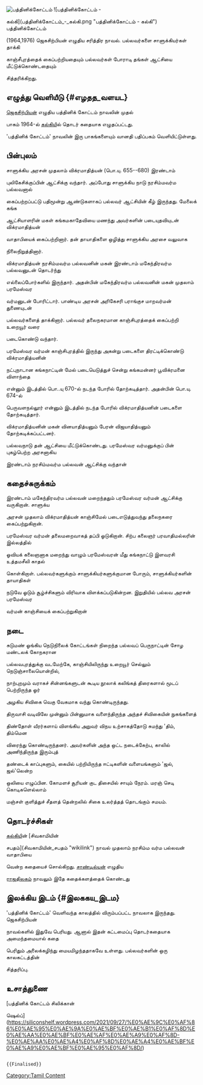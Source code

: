 ![பத்தினிக்கோட்டம்](பத்தினிக்கோட்டம்.jpg "பத்தினிக்கோட்டம்") ![பத்தினிக்கோட்டம் -
கல்கி](பத்தினிக்கோட்டம்_-_கல்கி.png "பத்தினிக்கோட்டம் - கல்கி") பத்தினிக்கோட்டம்
(1964,1976) ஜெகசிற்பியன் எழுதிய சரித்திர நாவல். பல்லவர்களை சாளுக்கியர்கள் தாக்கி
காஞ்சீபுரத்தைக் கைப்பற்றியதையும் பல்லவர்கள் போராடி தங்கள் ஆட்சியை மீட்டுக்கொண்டதையும்
சித்தரிக்கிறது.

## எழுத்து வெளியீடு {#எழதத_வளயட}

[ஜெகசிற்பியன்](ஜெகசிற்பியன் "wikilink") எழுதிய பத்தினிக் கோட்டம் நாவலின் முதல்
பாகம் 1964-ல் [கல்கிய](கல்கி_(வார_இதழ்) "wikilink")ில் தொடர் கதையாக எழுதப்பட்டது.
\'பத்தினிக் கோட்டம்\' நாவலின் இரு பாகங்களையும் வானதி பதிப்பகம் வெளியிட்டுள்ளது.

## பின்புலம்

சாளுக்கிய அரசன் முதலாம் விக்ரமாதித்யன் (பொ.யு. 655--680) இரண்டாம்
புலிகேசிக்குப்பின் ஆட்சிக்கு வந்தார். அப்போது சாளுக்கிய நாடு நரசிம்மவர்ம பல்லவனால்
கைப்பற்றப்பட்டு பதிமூன்று ஆண்டுகளாகப் பல்லவர் ஆட்சியின் கீழ் இருந்தது. மேலைக் கங்க
ஆட்சியாளரின் மகள் கங்கமகாதேவியை மணந்து அவர்களின் படையுதவியுடன் விக்ரமாதித்யன்
வாதாபியைக் கைப்பற்றினார். தன் தாயாதிகளை ஒழித்து சாளுக்கிய அரசை வலுவாக
நிலைநிறுத்தினார்.

விக்ரமாதித்யன் நரசிம்மவர்ம பல்லவனின் மகன் இரண்டாம் மகேந்திரவர்ம பல்லவனுடன் தொடர்ந்து
எல்லைப்போர்களில் இருந்தார். அதன்பின் மகேந்திரவர்ம பல்லவனின் மகன் முதலாம் பரமேஸ்வர
வர்மனுடன் போரிட்டார். பாண்டிய அரசன் அரிகேசரி பராங்குச மாறவர்மன் துணையுடன்
பல்லவர்களைத் தாக்கினார். பல்லவர் தலைநகரமான காஞ்சிபுரத்தைக் கைப்பற்றி உறையூர் வரை
படைகொண்டு வந்தார்.

பரமேஸ்வர வர்மன் காஞ்சிபுரத்தில் இருந்து அகன்று படைகளை திரட்டிக்கொண்டு விக்ரமாதித்யனின்
நட்புநாடான கங்கநாட்டின் மேல் படையெடுத்துச் சென்று கங்கமன்னர் பூவிக்ரமனை விளாந்தை
என்னும் இடத்தில் பொ..யு 670-ல் நடந்த போரில் தோற்கடித்தார். அதன்பின் பொ.யு. 674-ல்
பெருவளநல்லூர் என்னும் இடத்தில் நடந்த போரில் விக்ரமாதித்யனின் படைகளை தோற்கடித்தார்.
விக்ரமாதித்யனின் மகன் வினயாதித்யனும் பேரன் விஜயாதித்யனும் தோற்கடிக்கப்பட்டனர்.
பல்லவநாடு தன் ஆட்சியை மீட்டுக்கொண்டது. பரமேஸ்வர வர்மனுக்குப் பின் புகழ்பெற்ற அரசனாகிய
இரண்டாம் நரசிம்மவர்ம பல்லவன் ஆட்சிக்கு வந்தான்

## கதைச்சுருக்கம்

இரண்டாம் மகேந்திரவர்ம பல்லவன் மறைந்ததும் பரமேஸ்வர வர்மன் ஆட்சிக்கு வருகிறான். சாளுக்ய
அரசன் முதலாம் விக்ரமாதித்யன் காஞ்சிமேல் படைஎடுத்துவந்து தலைநகரை கைப்பற்றுகிறான்.
பரமேஸ்வர வர்மன் தலைமறைவாகத் தப்பி ஓடுகிறான். சிற்ப கலைஞர் பரவாதிமல்லரின் இல்லத்தில்
ஓவியக் கலைஞனாக மறைந்து வாழும் பரமேஸ்வரன் மீது கங்கநாட்டு இளவரசி உத்தமசீலி காதல்
கொள்கிறாள். பல்லவர்களுக்கும் சாளுக்கியர்களுக்குமான போரும், சாளுக்கியர்களின் தாயாதிகள்
நடுவே ஓடும் சூழ்ச்சிகளும் விரிவாக விளக்கப்படுகின்றன. இறுதியில் பல்லவ அரசன் பரமேஸ்வர
வர்மன் காஞ்சியைக் கைப்பற்றுகிறான்

## நடை

சுடுமண் ஓங்கிய நெடுநிலைக் கோட்டங்கள் நிறைந்த பல்லவப் பெருநாட்டின் சோழ மண்டலக் கோநகரான
பல்லவபுரத்துக்கு வடமேற்கே, காஞ்சியிலிருந்து உறையூர் செல்லும் நெடுஞ்சாலையொன்றில்,
நாற்புறமும் வராகச் சின்னங்களுடன் கூடிய நூலாக் கலிங்கத் திரைகளால் மூடப் பெற்றிருந்த ஓர்
அழகிய சிவிகை வெகு வேகமாக வந்து கொண்டிருந்தது.

திருவாசி வடிவிலே முன்னும் பின்னுமாக வளைந்திருந்த அந்தச் சிவிகையின் நுகங்களைத்
திண்தோள் வீரர்களாய் விளங்கிய அறுவர் விநய உற்சாகத்தோடு சுமந்து \'திம், திம்மென
விரைந்து கொண்டிருந்தனர். அவர்களின் அந்த ஒட்ட நடைக்கேற்ப, காலில் அணிந்திருந்த இரும்புத்
தண்டைக் காப்புகளும், கையில் பற்றியிருந்த ஈட்டிகளின் வளையங்களும் \'ஜல், ஜல்\'லென்ற
ஒலியை எழுப்பின. கோமளச் சூரியன் குட திசையில் சாயும் நேரம். மரஞ் செடி கொடிகளெல்லாம்
மஞ்சள் குளித்துச் சீதளத் தென்றலில் சிகை உலர்த்தத் தொடங்கும் சமயம்.

## தொடர்ச்சிகள்

[கல்கிய](கல்கி_(எழுத்தாளர்) "wikilink")ின் [சிவகாமியின்
சபதம்](சிவகாமியின்_சபதம் "wikilink") நாவல் முதலாம் நரசிம்ம வர்ம பல்லவன் வாதாபியை
வென்ற கதையைச் சொல்கிறது. [சாண்டில்யன்](சாண்டில்யன் "wikilink") எழுதிய
[ராஜதிலகம்](ராஜதிலகம் "wikilink") நாவலும் இதே கதைக்களத்தைக் கொண்டது

## இலக்கிய இடம் {#இலககய_இடம}

\'பத்தினிக் கோட்டம்\' வெளிவந்த காலத்தில் விரும்பப்பட்ட நாவலாக இருந்தது. ஜெகசிற்பியன்
நாவல்களில் இதுவே பெரியது. ஆனால் இதன் கட்டமைப்பு தொடர்கதையாக அமைந்தமையால் கதை
பெரிதும் அலைக்கழிந்து மையமிழந்ததாகவே உள்ளது. பல்லவர்களின் ஒரு காலகட்டத்தின்
சித்தரிப்பு.

## உசாத்துணை

[பத்தினிக் கோட்டம் சிலிக்கான்
ஷெல்ப்](https://siliconshelf.wordpress.com/2021/09/27/%E0%AE%9C%E0%AF%86%E0%AE%95%E0%AE%9A%E0%AE%BF%E0%AE%B1%E0%AF%8D%E0%AE%AA%E0%AE%BF%E0%AE%AF%E0%AE%A9%E0%AF%8D-%E0%AE%AA%E0%AE%A4%E0%AF%8D%E0%AE%A4%E0%AE%BF%E0%AE%A9%E0%AE%BF%E0%AE%95%E0%AF%8D/)

```{=mediawiki}
{{Finalised}}
```
[Category:Tamil Content](Category:Tamil_Content "wikilink")
